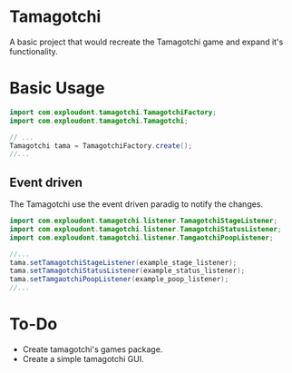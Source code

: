 # Tamagotchi

A basic project that would recreate the Tamagotchi game and expand it's functionality.

# Basic Usage

``` Java
import com.exploudont.tamagotchi.TamagotchiFactory;
import com.exploudont.tamagotchi.Tamagotchi;

// ...
Tamagotchi tama = TamagotchiFactory.create();
//...
```
## Event driven

The Tamagotchi use the event driven paradig to notify the changes.

``` Java
import com.exploudont.tamagotchi.listener.TamagotchiStageListener;
import com.exploudont.tamagotchi.listener.TamagotchiStatusListener;
import com.exploudont.tamagotchi.listener.TamgaotchiPoopListener;

//...
tama.setTamagotchiStageListener(example_stage_listener);
tama.setTamagotchiStatusListener(example_status_listener);
tama.setTamgaotchiPoopListener(example_poop_listener);
//...
```

# To-Do

- Create tamagotchi's games package.
- Create a simple tamagotchi GUI.
